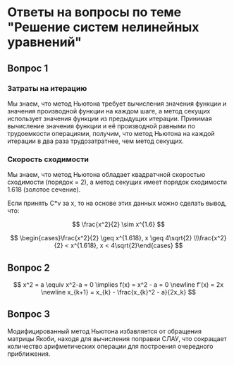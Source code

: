 # Ответы на вопросы по теме "Решение систем нелинейных уравнений"

## Вопрос 1

### Затраты на итерацию

Мы знаем, что метод Ньютона требует вычисления значения функции и значения производной функции на каждом шаге, а метод секущих использует значения функции из предыдущих итерации. Принимая вычисление значения функции и её производной равными по трудоемкости операциями, получим, что метод Ньютона на каждой итерации в два раза трудозатратнее, чем метод секущих.

### Скорость сходимости

Мы знаем, что метод Ньютона обладает квадратчной скоростью сходимости (порядок = 2), а метод секущих имеет порядок сходимости 1.618 (золотое сечение).

Если принять C*v за x, то на основе этих данных можно сделать вывод, что:

$$
\frac{x^2}{2} \sim x^{1.6}
$$

$$
\begin{cases}\frac{x^2}{2} \geq x^{1.618}, x \geq 4\sqrt{2} \\\frac{x^2}{2} < x^{1.618}, x < 4\sqrt{2}\end{cases}
$$

## Вопрос 2

$$
x^2 = a \equiv x^2-a = 0 \implies f(x) = x^2 - a = 0 \newline
f'(x) = 2x \newline
x_{k+1} = x_{k} - \frac{x_{k}^2 - a}{2x_k}
$$

## Вопрос 3

Модифицированный метод Ньютона избавляется от обращения матрицы Якоби, находя для вычисления поправки СЛАУ, что сокращает количество арифметических операции для построения очередного приближения.
